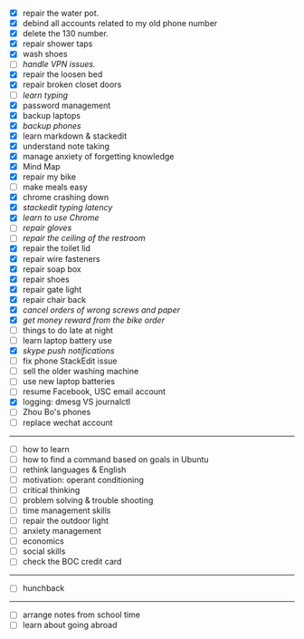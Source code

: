 - [x] repair the water pot.
- [x] debind all accounts related to my old phone number
- [x] delete the 130 number.
- [x] repair shower taps
- [x] wash shoes
- [ ] *handle VPN issues.*
- [x] repair the loosen bed
- [x] repair broken closet doors
- [ ] *learn typing*
- [x] password management
- [x] backup laptops
- [x] *backup phones*
- [x] learn markdown & stackedit
- [x] understand note taking
- [x] manage anxiety of forgetting knowledge
- [x] Mind Map
- [x] repair my bike
- [ ] make meals easy
- [x] chrome crashing down
- [x] *stackedit typing latency*
- [x] *learn to use Chrome*
- [ ] *repair gloves*
- [ ] *repair the ceiling of the restroom*
- [x] repair the toilet lid
- [x] repair wire fasteners
- [x] repair soap box
- [x] repair shoes
- [x] repair gate light
- [x] repair chair back
- [x] *cancel orders of wrong screws and paper*
- [x] *get money reward from the bike order*
- [ ] things to do late at night 
- [ ] learn laptop battery use
- [x] *skype push notifications*
- [ ] fix phone StackEdit issue
- [ ] sell the older washing machine
- [ ] use new laptop batteries
- [ ] resume Facebook, USC email account
- [x] logging: dmesg VS journalctl
- [ ] Zhou Bo's phones
- [ ] replace wechat account
___
- [ ] how to learn
- [ ] how to find a command based on goals in Ubuntu
- [ ] rethink languages & English
- [ ] motivation: operant conditioning
- [ ] critical thinking
- [ ] problem solving & trouble shooting
- [ ] time management skills
- [ ] repair the outdoor light
- [ ] anxiety management
- [ ] economics
- [ ] social skills
- [ ] check the BOC credit card
---
-	[ ] hunchback
---
- [ ] arrange notes from school time
- [ ] learn about going abroad
<!--stackedit_data:
eyJoaXN0b3J5IjpbODA5ODU2NzkyLC0xNDY4NzMyMjI1LC04Nj
k5MDY2OTIsMTc1MDU5MjQzMSwtMTMzMzEzNDEyNSw0MTk5MDU4
MjksNTc1NzE3NTgxLC0xNTA4OTU3NTc3LC00ODA3NDQ5NTQsLT
IxMjg1Mzc1OTRdfQ==
-->